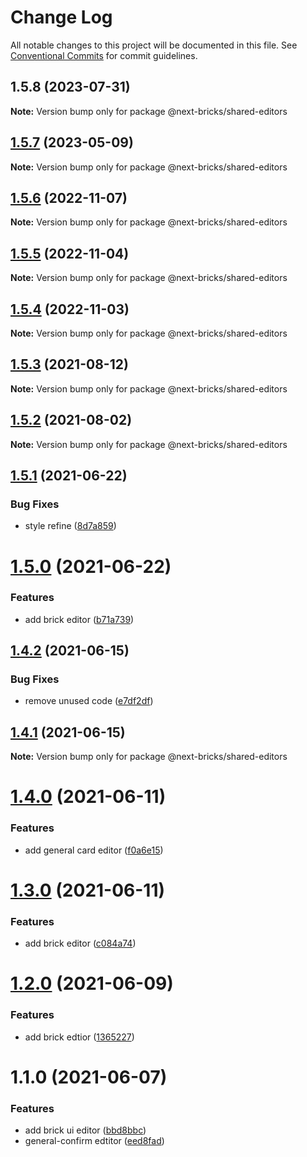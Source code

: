 # Change Log

All notable changes to this project will be documented in this file.
See [Conventional Commits](https://conventionalcommits.org) for commit guidelines.

## 1.5.8 (2023-07-31)

**Note:** Version bump only for package @next-bricks/shared-editors





## [1.5.7](https://github.com/easyops-cn/next-basics/compare/@next-bricks/shared-editors@1.5.6...@next-bricks/shared-editors@1.5.7) (2023-05-09)

**Note:** Version bump only for package @next-bricks/shared-editors

## [1.5.6](https://github.com/easyops-cn/next-basics/compare/@next-bricks/shared-editors@1.5.5...@next-bricks/shared-editors@1.5.6) (2022-11-07)

**Note:** Version bump only for package @next-bricks/shared-editors

## [1.5.5](https://github.com/easyops-cn/next-basics/compare/@next-bricks/shared-editors@1.5.4...@next-bricks/shared-editors@1.5.5) (2022-11-04)

**Note:** Version bump only for package @next-bricks/shared-editors

## [1.5.4](https://github.com/easyops-cn/next-basics/compare/@next-bricks/shared-editors@1.5.3...@next-bricks/shared-editors@1.5.4) (2022-11-03)

**Note:** Version bump only for package @next-bricks/shared-editors

## [1.5.3](https://github.com/easyops-cn/next-basics/compare/@next-bricks/shared-editors@1.5.2...@next-bricks/shared-editors@1.5.3) (2021-08-12)

**Note:** Version bump only for package @next-bricks/shared-editors

## [1.5.2](https://github.com/easyops-cn/next-basics/compare/@next-bricks/shared-editors@1.5.1...@next-bricks/shared-editors@1.5.2) (2021-08-02)

**Note:** Version bump only for package @next-bricks/shared-editors

## [1.5.1](https://github.com/easyops-cn/next-basics/compare/@next-bricks/shared-editors@1.5.0...@next-bricks/shared-editors@1.5.1) (2021-06-22)

### Bug Fixes

- style refine ([8d7a859](https://github.com/easyops-cn/next-basics/commit/8d7a8592d1fd831dd1434dbb4948354c83346cb6))

# [1.5.0](https://github.com/easyops-cn/next-basics/compare/@next-bricks/shared-editors@1.4.2...@next-bricks/shared-editors@1.5.0) (2021-06-22)

### Features

- add brick editor ([b71a739](https://github.com/easyops-cn/next-basics/commit/b71a7396ac1a6dbac56a4a858535d772bce74e59))

## [1.4.2](https://github.com/easyops-cn/next-basics/compare/@next-bricks/shared-editors@1.4.1...@next-bricks/shared-editors@1.4.2) (2021-06-15)

### Bug Fixes

- remove unused code ([e7df2df](https://github.com/easyops-cn/next-basics/commit/e7df2dfc0416d752ae861e4cff095baaaf242c1d))

## [1.4.1](https://github.com/easyops-cn/next-basics/compare/@next-bricks/shared-editors@1.4.0...@next-bricks/shared-editors@1.4.1) (2021-06-15)

**Note:** Version bump only for package @next-bricks/shared-editors

# [1.4.0](https://github.com/easyops-cn/next-basics/compare/@next-bricks/shared-editors@1.3.0...@next-bricks/shared-editors@1.4.0) (2021-06-11)

### Features

- add general card editor ([f0a6e15](https://github.com/easyops-cn/next-basics/commit/f0a6e15138ae33434631fe1ec17db1afb16553f7))

# [1.3.0](https://github.com/easyops-cn/next-basics/compare/@next-bricks/shared-editors@1.2.0...@next-bricks/shared-editors@1.3.0) (2021-06-11)

### Features

- add brick editor ([c084a74](https://github.com/easyops-cn/next-basics/commit/c084a746ecb5822675f0113282b84caa64a9455d))

# [1.2.0](https://github.com/easyops-cn/next-basics/compare/@next-bricks/shared-editors@1.1.0...@next-bricks/shared-editors@1.2.0) (2021-06-09)

### Features

- add brick edtior ([1365227](https://github.com/easyops-cn/next-basics/commit/1365227ae508833eee530539662093952d8f07c2))

# 1.1.0 (2021-06-07)

### Features

- add brick ui editor ([bbd8bbc](https://github.com/easyops-cn/next-basics/commit/bbd8bbcbef3693a90dac539d264dbff34d52b788))
- general-confirm edtitor ([eed8fad](https://github.com/easyops-cn/next-basics/commit/eed8fad76cfe09b4555413260df18339f39e5237))
